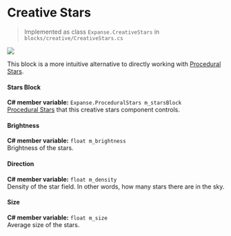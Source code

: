 # Creative Stars

> Implemented as class `Expanse.CreativeStars` in `blocks/creative/CreativeStars.cs`

<div class="img-block">
    <div class="img-row">
        <div class="img-col"><img src="img/stars/density_0.2.jpg"/></div>
    </div>
</div>

This block is a more intuitive alternative to directly working with [Procedural Stars](editor/blocks/procedrual_stars_block.md).

#### Stars Block
**C# member variable:** `Expanse.ProceduralStars m_starsBlock` \
[Procedural Stars](editor/blocks/procedrual_stars_block.md) that this creative stars component controls.

#### Brightness
**C# member variable:** `float m_brightness` \
Brightness of the stars.

#### Direction
**C# member variable:** `float m_density` \
Density of the star field. In other words, how many stars there are in the sky.

#### Size
**C# member variable:** `float m_size` \
Average size of the stars.